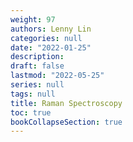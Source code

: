 ```yaml
---
weight: 97
authors: Lenny Lin
categories: null
date: "2022-01-25"
description: 
draft: false
lastmod: "2022-05-25"
series: null
tags: null
title: Raman Spectroscopy
toc: true
bookCollapseSection: true
---
```


